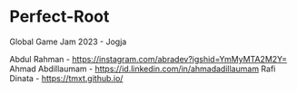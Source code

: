 # Perfect-Root
 Global Game Jam 2023 - Jogja

Abdul Rahman - https://instagram.com/abradev?igshid=YmMyMTA2M2Y=
Ahmad Abdillaumam - https://id.linkedin.com/in/ahmadadillaumam
Rafi Dinata - https://tmxt.github.io/
